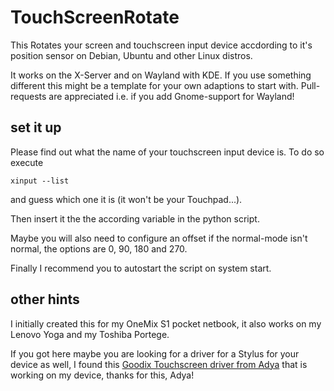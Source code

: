 # TouchScreenRotate
This Rotates your screen and touchscreen input device accdording to it's position sensor on Debian, Ubuntu and other Linux distros.

It works on the X-Server and on Wayland with KDE. If you use something different this might be a template for your own adaptions to start with.
Pull-requests are appreciated i.e. if you add Gnome-support for Wayland!

## set it up
Please find out what the name of your touchscreen input device is. To do so execute

`xinput --list`

and guess which one it is (it won't be your Touchpad...).

Then insert it the the according variable in the python script.

Maybe you will also need to configure an offset if the normal-mode isn't normal, the options are 0, 90, 180 and 270.

Finally I recommend you to autostart the script on system start.

## other hints

I initially created this for my OneMix S1 pocket netbook, it also works on my Lenovo Yoga and my Toshiba Portege.

If you got here maybe you are looking for a driver for a Stylus for your device as well, I found this [Goodix Touchscreen driver from Adya](https://gitlab.com/AdyaAdya/goodix-touchscreen-linux-driver) that is working on my device, thanks for this, Adya!
